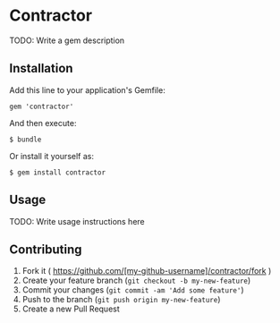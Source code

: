 # Contractor

TODO: Write a gem description

## Installation

Add this line to your application's Gemfile:

    gem 'contractor'

And then execute:

    $ bundle

Or install it yourself as:

    $ gem install contractor

## Usage

TODO: Write usage instructions here

## Contributing

1. Fork it ( https://github.com/[my-github-username]/contractor/fork )
2. Create your feature branch (`git checkout -b my-new-feature`)
3. Commit your changes (`git commit -am 'Add some feature'`)
4. Push to the branch (`git push origin my-new-feature`)
5. Create a new Pull Request
